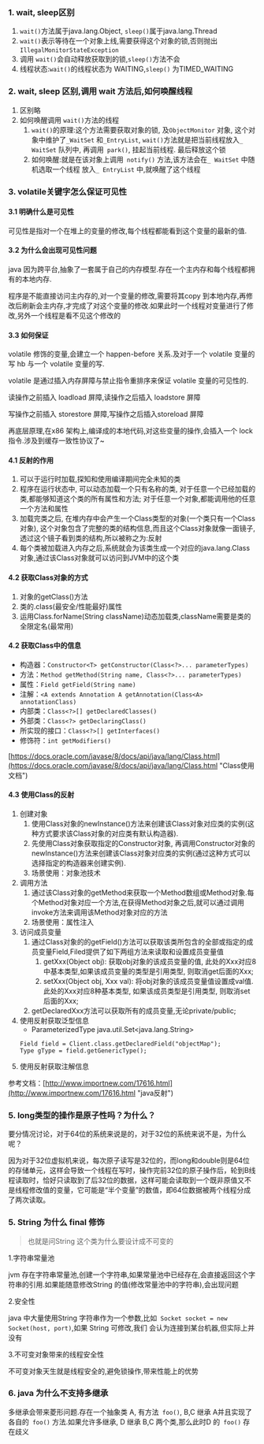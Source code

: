 ### 1.	wait, sleep区别

1. `wait()`方法属于java.lang.Object, `sleep()`属于java.lang.Thread
2. `wait()`表示等待在一个对象上线,需要获得这个对象的锁,否则抛出`IllegalMonitorStateException`
3. 调用 `wait()`会自动释放获取到的锁,`sleep()`方法不会
4. 线程状态:`wait()`的线程状态为 WAITING,`sleep()` 为TIMED_WAITING



### 2.	wait, sleep 区别,调用 wait 方法后,如何唤醒线程

1. 区别略
2. 如何唤醒调用 `wait()`方法的线程
   1.  `wait()`的原理:这个方法需要获取对象的锁, 及`ObjectMonitor` 对象, 这个对象中维护了`_WaitSet` 和`_EntryList`, `wait()`方法就是把当前线程放入`_ WaitSet` 队列中, 再调用` park()`, 挂起当前线程. 最后释放这个锁
   2. 如何唤醒:就是在该对象上调用` notify()` 方法,该方法会在`_ WaitSet` 中随机选取一个线程 放入`_ EntryList` 中,就唤醒了这个线程



### 3.	volatile关键字怎么保证可见性

#### 3.1	明确什么是可见性

可见性是指对一个在堆上的变量的修改,每个线程都能看到这个变量的最新的值.

#### 3.2	为什么会出现可见性问题

java 因为跨平台,抽象了一套属于自己的内存模型.存在一个主内存和每个线程都拥有的本地内存.

程序是不能直接访问主内存的,对一个变量的修改,需要将其copy 到本地内存,再修改后刷新会主内存,才完成了对这个变量的修改.如果此时一个线程对变量进行了修改,另外一个线程是看不见这个修改的

#### 3.3 如何保证

volatile 修饰的变量,会建立一个 happen-before 关系.及对于一个 volatile 变量的写 hb 与一个 volatile 变量的写.

volatile 是通过插入内存屏障与禁止指令重排序来保证 volatile 变量的可见性的.

读操作之前插入 loadload 屏障,读操作之后插入 loadstore 屏障

写操作之前插入 storestore 屏障,写操作之后插入storeload 屏障

再底层原理,在x86 架构上,编译成的本地代码,对这些变量的操作,会插入一个 lock 指令.涉及到缓存一致性协议了~


#### 4.1	反射的作用

1. 可以于运行时加载,探知和使用编译期间完全未知的类
2. 程序在运行状态中, 可以动态加载一个只有名称的类, 对于任意一个已经加载的类,都能够知道这个类的所有属性和方法; 对于任意一个对象,都能调用他的任意一个方法和属性
3. 加载完类之后, 在堆内存中会产生一个Class类型的对象(一个类只有一个Class对象), 这个对象包含了完整的类的结构信息,而且这个Class对象就像一面镜子,透过这个镜子看到类的结构,所以被称之为:反射
4. 每个类被加载进入内存之后,系统就会为该类生成一个对应的java.lang.Class对象,通过该Class对象就可以访问到JVM中的这个类

#### 4.2	获取Class对象的方式
1. 对象的getClass()方法
2. 类的.class(最安全/性能最好)属性
3. 运用Class.forName(String className)动态加载类,className需要是类的全限定名(最常用)

#### 4.2	获取Class中的信息
- 构造器：`Constructor<T> getConstructor(Class<?>... parameterTypes)`
- 方法：`Method getMethod(String name, Class<?>... parameterTypes)`
- 属性：`Field getField(String name)`
- 注解：`<A extends Annotation A getAnnotation(Class<A> annotationClass)`
- 内部类：`Class<?>[] getDeclaredClasses()`
- 外部类：`Class<?> getDeclaringClass()`
- 所实现的接口：`Class<?>[] getInterfaces()`
- 修饰符：`int getModifiers()`

[https://docs.oracle.com/javase/8/docs/api/java/lang/Class.html](https://docs.oracle.com/javase/8/docs/api/java/lang/Class.html "Class使用文档")

#### 4.3	使用Class的反射
1. 创建对象
	1. 使用Class对象的newInstance()方法来创建该Class对象对应类的实例(这种方式要求该Class对象的对应类有默认构造器).
	2. 先使用Class对象获取指定的Constructor对象, 再调用Constructor对象的newInstance()方法来创建该Class对象对应类的实例(通过这种方式可以选择指定的构造器来创建实例).
	3. 场景使用：对象池技术
2. 调用方法
	1. 通过该Class对象的getMethod来获取一个Method数组或Method对象.每个Method对象对应一个方法,在获得Method对象之后,就可以通过调用invoke方法来调用该Method对象对应的方法
	2. 场景使用：属性注入
3. 访问成员变量
	1. 通过Class对象的的getField()方法可以获取该类所包含的全部或指定的成员变量Field,Filed提供了如下两组方法来读取和设置成员变量值
		1. getXxx(Object obj): 获取obj对象的该成员变量的值, 此处的Xxx对应8中基本类型,如果该成员变量的类型是引用类型, 则取消get后面的Xxx;
		2. setXxx(Object obj, Xxx val): 将obj对象的该成员变量值设置成val值.此处的Xxx对应8种基本类型, 如果该成员类型是引用类型, 则取消set后面的Xxx; 
	2. getDeclaredXxx方法可以获取所有的成员变量,无论private/public;
4. 使用反射获取泛型信息
	- ParameterizedType java.util.Set<java.lang.String>
	```
    Field field = Client.class.getDeclaredField("objectMap");
    Type gType = field.getGenericType();
	```
5. 使用反射获取注解信息
	
    
参考文档：[http://www.importnew.com/17616.html](http://www.importnew.com/17616.html "java反射")

### 5. long类型的操作是原子性吗？为什么？

要分情况讨论，对于64位的系统来说是的，对于32位的系统来说不是，为什么呢？

因为对于32位虚拟机来说，每次原子读写是32位的，而long和double则是64位的存储单元，这样会导致一个线程在写时，操作完前32位的原子操作后，轮到B线程读取时，恰好只读取到了后32位的数据，这样可能会读取到一个既非原值又不是线程修改值的变量，它可能是“半个变量”的数值，即64位数据被两个线程分成了两次读取。



### 5. String 为什么 final 修饰

> 也就是问String 这个类为什么要设计成不可变的

1.字符串常量池

jvm 存在字符串常量池,创建一个字符串,如果常量池中已经存在,会直接返回这个字符串的引用.如果能随意修改String 的值(修改常量池中的字符串),会出现问题

2.安全性

java 中大量使用String 字符串作为一个参数,比如` Socket socket = new Socket(host, port)`,如果 String 可修改,我们 会认为连接到某台机器,但实际上并没有

3.不可变对象带来的线程安全性

不可变对象天生就是线程安全的,避免锁操作,带来性能上的优势



### 6. java 为什么不支持多继承

多继承会带来菱形问题.存在一个抽象类 A, 有方法` foo()`, B,C 继承 A并且实现了各自的` foo()` 方法.如果允许多继承, D 继承 B,C 两个类,那么此时D 的` foo()` 存在歧义

